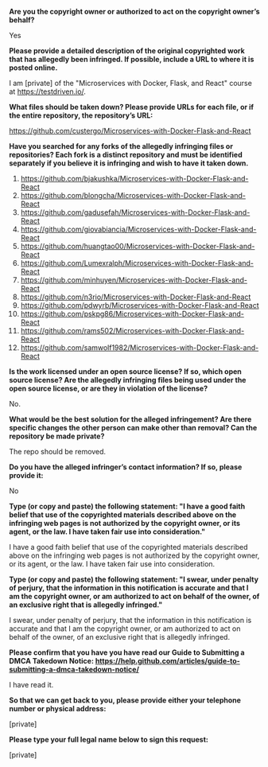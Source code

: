 **Are you the copyright owner or authorized to act on the copyright owner’s behalf?**   
   
Yes   
   
**Please provide a detailed description of the original copyrighted work that has allegedly been infringed. If possible, include a URL to where it is posted online.**   
   
I am [private] of the "Microservices with Docker, Flask, and React" course at https://testdriven.io/.   
   
**What files should be taken down? Please provide URLs for each file, or if the entire repository, the repository’s URL:**   
   
https://github.com/custergo/Microservices-with-Docker-Flask-and-React   
   
**Have you searched for any forks of the allegedly infringing files or repositories? Each fork is a distinct repository and must be identified separately if you believe it is infringing and wish to have it taken down.**   
   
1. https://github.com/bjakushka/Microservices-with-Docker-Flask-and-React    
2. https://github.com/blongcha/Microservices-with-Docker-Flask-and-React    
3. https://github.com/gadusefah/Microservices-with-Docker-Flask-and-React    
4. https://github.com/giovabiancia/Microservices-with-Docker-Flask-and-React    
5. https://github.com/huangtao00/Microservices-with-Docker-Flask-and-React    
6. https://github.com/Lumexralph/Microservices-with-Docker-Flask-and-React    
7. https://github.com/minhuyen/Microservices-with-Docker-Flask-and-React    
8. https://github.com/n3rio/Microservices-with-Docker-Flask-and-React    
9. https://github.com/pdwyrb/Microservices-with-Docker-Flask-and-React    
10. https://github.com/pskpg86/Microservices-with-Docker-Flask-and-React    
11. https://github.com/rams502/Microservices-with-Docker-Flask-and-React    
12. https://github.com/samwolf1982/Microservices-with-Docker-Flask-and-React   
   
**Is the work licensed under an open source license? If so, which open source license? Are the allegedly infringing files being used under the open source license, or are they in violation of the license?**   
   
No.   
   
**What would be the best solution for the alleged infringement? Are there specific changes the other person can make other than removal? Can the repository be made private?**   
   
The repo should be removed.   
   
**Do you have the alleged infringer’s contact information? If so, please provide it:**   
   
No   
   
**Type (or copy and paste) the following statement: "I have a good faith belief that use of the copyrighted materials described above on the infringing web pages is not authorized by the copyright owner, or its agent, or the law. I have taken fair use into consideration."**   
   
I have a good faith belief that use of the copyrighted materials described above on the infringing web pages is not authorized by the copyright owner, or its agent, or the law. I have taken fair use into consideration.   
   
**Type (or copy and paste) the following statement: "I swear, under penalty of perjury, that the information in this notification is accurate and that I am the copyright owner, or am authorized to act on behalf of the owner, of an exclusive right that is allegedly infringed."**   
   
I swear, under penalty of perjury, that the information in this notification is accurate and that I am the copyright owner, or am authorized to act on behalf of the owner, of an exclusive right that is allegedly infringed.   
   
**Please confirm that you have you have read our Guide to Submitting a DMCA Takedown Notice: https://help.github.com/articles/guide-to-submitting-a-dmca-takedown-notice/**   
   
I have read it.   
   
**So that we can get back to you, please provide either your telephone number or physical address:**   
   
[private]    
   
**Please type your full legal name below to sign this request:**   
   
[private]   
